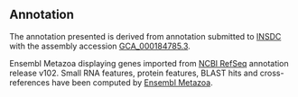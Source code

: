 **Annotation**
----------

The annotation presented is derived from annotation submitted to
[INSDC](http://www.insdc.org) with the assembly accession [GCA\_000184785.3](http://www.ebi.ac.uk/ena/data/view/GCA_000184785.3).

Ensembl Metazoa displaying genes imported from [NCBI RefSeq](https://www.ncbi.nlm.nih.gov/genome/annotation_euk/Apis_florea/102) annotation release v102.
Small RNA features, protein features, BLAST hits and cross-references have been
computed by [Ensembl Metazoa](https://metazoa.ensembl.org/info/genome/annotation/index.html).
